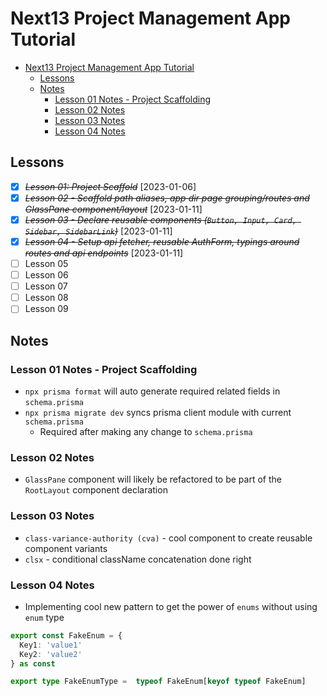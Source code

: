 # Next13 Project Management App Tutorial

- [Next13 Project Management App Tutorial](#next13-project-management-app-tutorial)
  - [Lessons](#lessons)
  - [Notes](#notes)
    - [Lesson 01 Notes - Project Scaffolding](#lesson-01-notes---project-scaffolding)
    - [Lesson 02 Notes](#lesson-02-notes)
    - [Lesson 03 Notes](#lesson-03-notes)
    - [Lesson 04 Notes](#lesson-04-notes)

## Lessons

- [x] ~~_Lesson 01: Project Scaffold_~~ [2023-01-06]
- [x] ~~_Lesson 02 - Scaffold path aliases, app dir page grouping/routes and GlassPane component/layout_~~ [2023-01-11]
- [x] ~~_Lesson 03 - Declare reusable components (`Button, Input, Card, Sidebar, SidebarLink`)_~~ [2023-01-11]
- [x] ~~_Lesson 04 - Setup api fetcher, reusable AuthForm, typings around routes and api endpoints_~~ [2023-01-11]
- [ ] Lesson 05
- [ ] Lesson 06
- [ ] Lesson 07
- [ ] Lesson 08
- [ ] Lesson 09

## Notes

### Lesson 01 Notes - Project Scaffolding

- `npx prisma format` will auto generate required related fields in `schema.prisma`
- `npx prisma migrate dev` syncs prisma client module with current `schema.prisma`
  - Required after making any change to `schema.prisma`

### Lesson 02 Notes

- `GlassPane` component will likely be refactored to be part of the `RootLayout` component declaration

### Lesson 03 Notes

- `class-variance-authority (cva)` - cool component to create reusable component variants
- `clsx` - conditional className concatenation done right

### Lesson 04 Notes

- Implementing cool new pattern to get the power of `enums` without using `enum` type

```typescript
export const FakeEnum = {
  Key1: 'value1'
  Key2: 'value2'
} as const

export type FakeEnumType =  typeof FakeEnum[keyof typeof FakeEnum]
```
